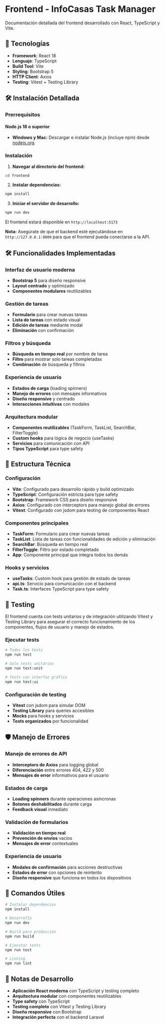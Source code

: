 # Frontend - InfoCasas Task Manager

Documentación detallada del frontend desarrollado con React, TypeScript y Vite.

## 🚀 Tecnologías

- **Framework**: React 18
- **Lenguaje**: TypeScript
- **Build Tool**: Vite
- **Styling**: Bootstrap 5
- **HTTP Client**: Axios
- **Testing**: Vitest + Testing Library

## 🛠️ Instalación Detallada

### Prerrequisitos

#### Node.js 18 o superior
- **Windows y Mac:** Descargar e instalar Node.js (incluye npm) desde [nodejs.org](https://nodejs.org/).

### Instalación

1. **Navegar al directorio del frontend:**
```bash
cd frontend
```

2. **Instalar dependencias:**
```bash
npm install
```

3. **Iniciar el servidor de desarrollo:**
```bash
npm run dev
```

El frontend estará disponible en `http://localhost:5173`

**Nota:** Asegúrate de que el backend esté ejecutándose en `http://127.0.0.1:8000` para que el frontend pueda conectarse a la API.

## 🛠️ Funcionalidades Implementadas

### Interfaz de usuario moderna
- **Bootstrap 5** para diseño responsive
- **Layout centrado** y optimizado
- **Componentes modulares** reutilizables

### Gestión de tareas
- **Formulario** para crear nuevas tareas
- **Lista de tareas** con estado visual
- **Edición de tareas** mediante modal
- **Eliminación** con confirmación

### Filtros y búsqueda
- **Búsqueda en tiempo real** por nombre de tarea
- **Filtro** para mostrar solo tareas completadas
- **Combinación** de búsqueda y filtros

### Experiencia de usuario
- **Estados de carga** (loading spinners)
- **Manejo de errores** con mensajes informativos
- **Diseño responsive** y centrado
- **Interacciones intuitivas** con modales

### Arquitectura modular
- **Componentes reutilizables** (TaskForm, TaskList, SearchBar, FilterToggle)
- **Custom hooks** para lógica de negocio (useTasks)
- **Servicios** para comunicación con API
- **Tipos TypeScript** para type safety

## 🧱 Estructura Técnica

### Configuración
- **Vite**: Configurado para desarrollo rápido y build optimizado
- **TypeScript**: Configuración estricta para type safety
- **Bootstrap**: Framework CSS para diseño responsive
- **Axios**: Configurado con interceptors para manejo global de errores
- **Vitest**: Configurado con jsdom para testing de componentes React

### Componentes principales
- **TaskForm**: Formulario para crear nuevas tareas
- **TaskList**: Lista de tareas con funcionalidades de edición y eliminación
- **SearchBar**: Búsqueda en tiempo real
- **FilterToggle**: Filtro por estado completado
- **App**: Componente principal que integra todos los demás

### Hooks y servicios
- **useTasks**: Custom hook para gestión de estado de tareas
- **api.ts**: Servicio para comunicación con el backend
- **Task.ts**: Interfaces TypeScript para type safety

## 🧪 Testing

El frontend cuenta con tests unitarios y de integración utilizando Vitest y Testing Library para asegurar el correcto funcionamiento de los componentes, flujos de usuario y manejo de estados.

### Ejecutar tests
```bash
# Todos los tests
npm run test

# Solo tests unitarios
npm run test:unit

# Tests con interfaz gráfica
npm run test:ui
```

### Configuración de testing
- **Vitest** con jsdom para simular DOM
- **Testing Library** para queries accesibles
- **Mocks** para hooks y servicios
- **Tests organizados** por funcionalidad

## 🛡️ Manejo de Errores

### Manejo de errores de API
- **Interceptors de Axios** para logging global
- **Diferenciación** entre errores 404, 422 y 500
- **Mensajes de error** informativos para el usuario

### Estados de carga
- **Loading spinners** durante operaciones asíncronas
- **Botones deshabilitados** durante carga
- **Feedback visual** inmediato

### Validación de formularios
- **Validación en tiempo real**
- **Prevención de envíos** vacíos
- **Mensajes de error** contextuales

### Experiencia de usuario
- **Modales de confirmación** para acciones destructivas
- **Estados de error** con opciones de reintento
- **Diseño responsive** que funciona en todos los dispositivos

## 🚀 Comandos Útiles

```bash
# Instalar dependencias
npm install

# Desarrollo
npm run dev

# Build para producción
npm run build

# Ejecutar tests
npm run test

# Linting
npm run lint
```

## 📝 Notas de Desarrollo

- **Aplicación React moderna** con TypeScript y testing completo
- **Arquitectura modular** con componentes reutilizables
- **Type safety** con TypeScript
- **Testing completo** con Vitest y Testing Library
- **Diseño responsive** con Bootstrap
- **Integración perfecta** con el backend Laravel 